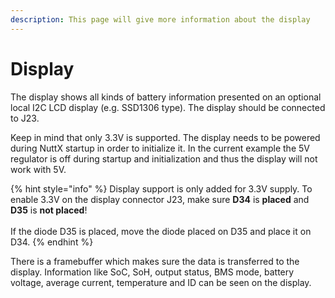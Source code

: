 ```yaml
---
description: This page will give more information about the display
---
```


# Display

The display shows all kinds of battery information presented on an optional local I2C LCD display (e.g. SSD1306 type). The display should be connected to J23.&#x20;

Keep in mind that only 3.3V is supported. The display needs to be powered during NuttX startup in order to initialize it. In the current example the 5V regulator is off during startup and initialization and thus the display will not work with 5V.&#x20;

{% hint style="info" %}
Display support is only added for 3.3V supply. To enable 3.3V on the display connector J23, make sure **D34** is **placed** and **D35** is **not placed**! \
\
If the diode D35 is placed, move the diode placed on D35 and place it on D34.
{% endhint %}

There is a framebuffer which makes sure the data is transferred to the display. Information like SoC, SoH, output status, BMS mode, battery voltage, average current, temperature and ID can be seen on the display.

